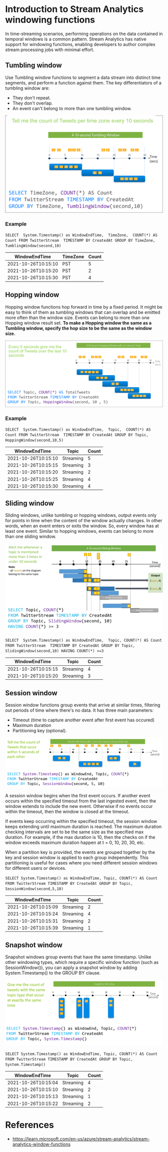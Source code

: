 # Introduction to Stream Analytics windowing functions

In time-streaming scenarios, performing operations on the data contained in temporal windows is a common pattern. Stream Analytics has native support for windowing functions, enabling developers to author complex stream processing jobs with minimal effort.

## Tumbling window

Use Tumbling window functions to segment a data stream into distinct time segments, and perform a function against them.
The key differentiators of a tumbling window are:

- They don't repeat.
- They don't overlap.
- An event can't belong to more than one tumbling window.

![alt text](image.png)

### Example

`SELECT 
System.Timestamp() as WindowEndTime, 
TimeZone, 
COUNT(*) AS Count
FROM TwitterStream 
TIMESTAMP BY CreatedAt
GROUP BY TimeZone, TumblingWindow(second,10)`

| WindowEndTime       | TimeZone | Count |
| ------------------- | -------- | ----- |
| 2021-10-26T10:15:10 | PST      | 5     |
| 2021-10-26T10:15:20 | PST      | 2     |
| 2021-10-26T10:15:30 | PST      | 4     |

## Hopping window

Hopping window functions hop forward in time by a fixed period. It might be easy to think of them as tumbling windows that can overlap and be emitted more often than the window size. Events can belong to more than one Hopping window result set.
**To make a Hopping window the same as a Tumbling window, specify the hop size to be the same as the window size.**

![alt text](image-1.png)

### Example

`SELECT 
System.Timestamp() as WindowEndTime, 
Topic, 
COUNT(*) AS Count
FROM TwitterStream 
TIMESTAMP BY CreatedAt
GROUP BY Topic, HoppingWindow(second,10,5)`

| WindowEndTime       | Topic     | Count |
| ------------------- | --------- | ----- |
| 2021-10-26T10:15:10 | Streaming | 5     |
| 2021-10-26T10:15:15 | Streaming | 3     |
| 2021-10-26T10:15:20 | Streaming | 2     |
| 2021-10-26T10:15:25 | Streaming | 4     |
| 2021-10-26T10:15:30 | Streaming | 4     |

## Sliding window

Sliding windows, unlike tumbling or hopping windows, output events only for points in time when the content of the window actually changes.
In other words, when an event enters or exits the window. So, every window has at least one event. Similar to hopping windows, events can belong to more than one sliding window.

![alt text](image-2.png)

`SELECT 
System.Timestamp() as WindowEndTime, 
Topic, COUNT(*) AS Count
FROM TwitterStream 
TIMESTAMP BY CreatedAt
GROUP BY Topic, SlidingWindow(second,10)
HAVING COUNT(*) >=3`

| WindowEndTime       | Topic     | Count |
| ------------------- | --------- | ----- |
| 2021-10-26T10:15:15 | Streaming | 4     |
| 2021-10-26T10:15:20 | Streaming | 3     |

## Session window

Session window functions group events that arrive at similar times, filtering out periods of time where there's no data. It has three main parameters:

- Timeout (time to capture another event after first event has occured)
- Maximum duration
- Partitioning key (optional).

![alt text](image-3.png)

A session window begins when the first event occurs. If another event occurs within the specified timeout from the last ingested event, then the window extends to include the new event. Otherwise if no events occur within the timeout, then the window is closed at the timeout.

If events keep occurring within the specified timeout, the session window keeps extending until maximum duration is reached. The maximum duration checking intervals are set to be the same size as the specified max duration. For example, if the max duration is 10, then the checks on if the window exceeds maximum duration happen at t = 0, 10, 20, 30, etc.

When a partition key is provided, the events are grouped together by the key and session window is applied to each group independently. This partitioning is useful for cases where you need different session windows for different users or devices.

`SELECT System.Timestamp() as WindowEndTime, Topic, COUNT(*) AS Count
FROM TwitterStream TIMESTAMP BY CreatedAt
GROUP BY Topic, SessionWindow(second,5,10)`

| WindowEndTime       | Topic     | Count |
| ------------------- | --------- | ----- |
| 2021-10-26T10:15:09 | Streaming | 2     |
| 2021-10-26T10:15:24 | Streaming | 4     |
| 2021-10-26T10:15:31 | Streaming | 2     |
| 2021-10-26T10:15:39 | Streaming | 1     |

## Snapshot window

Snapshot windows group events that have the same timestamp. Unlike other windowing types, which require a specific window function (such as SessionWindow()), you can apply a snapshot window by adding System.Timestamp() to the GROUP BY clause.

![alt text](image-4.png)

`SELECT System.Timestamp() as WindowEndTime, Topic, COUNT(*) AS Count
FROM TwitterStream TIMESTAMP BY CreatedAt
GROUP BY Topic, System.Timestamp()`

| WindowEndTime       | Topic     | Count |
| ------------------- | --------- | ----- |
| 2021-10-26T10:15:04 | Streaming | 4     |
| 2021-10-26T10:15:10 | Streaming | 2     |
| 2021-10-26T10:15:13 | Streaming | 1     |
| 2021-10-26T10:15:22 | Streaming | 2     |

# References

- https://learn.microsoft.com/en-us/azure/stream-analytics/stream-analytics-window-functions
